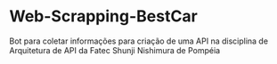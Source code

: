 # Web-Scrapping-BestCar

Bot para coletar informações para criação de uma API na disciplina de Arquitetura de API da Fatec Shunji Nishimura de Pompéia
